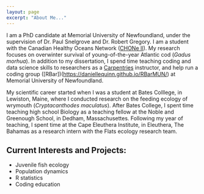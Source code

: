 ```yaml
---
layout: page
excerpt: "About Me..."
---
```


I am a PhD candidate at Memorial University of Newfoundland, 
under the supervision of Dr. Paul Snelgrove and Dr. Robert 
Gregory. I am a student with the Canadian Healthy Oceans 
Network ([CHONe II](https://chone2.ca)). My research focuses on 
overwinter survival of young-of-the-year Atlantic cod (*Gadus 
morhua*). In addition to my dissertation, I spend time teaching 
coding and data science skills to researchers as a 
[Carpentries](https://carpentries.org) instructor, and help run 
a coding group 
([RBar])(https://daniellequinn.github.io/RBarMUN/) at Memorial 
University of Newfoundland.

My scientific career started when I was a student at Bates 
Colllege, in Lewiston, Maine, where I conducted research on the 
feeding ecology of wrymouth (*Cryptacanthodes maculatus*). 
After Bates College, I spent time teaching high school Biology 
as a teaching fellow at the Noble and Greenough School, in 
Dedham, Massachusettes. Following my year of teaching, I spent 
time at the Cape Eleuthera Institute, in Eleuthera, The 
Bahamas as a research intern with the Flats ecology research 
team. 

## Current Interests and Projects:

- Juvenile fish ecology
- Population dynamics
- R statistics
- Coding education
